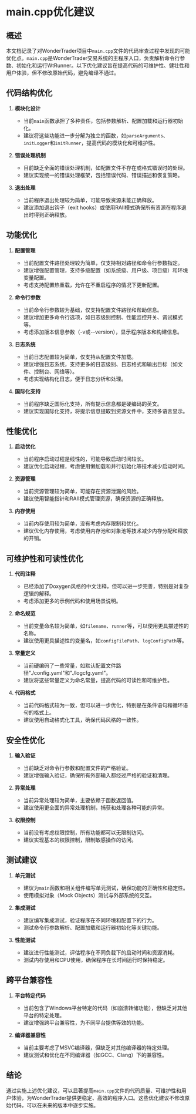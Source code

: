 # main.cpp优化建议

## 概述

本文档记录了对WonderTrader项目中`main.cpp`文件的代码审查过程中发现的可能优化点。`main.cpp`是WonderTrader交易系统的主程序入口，负责解析命令行参数、初始化和运行WtRunner。以下优化建议旨在提高代码的可维护性、健壮性和用户体验，但不修改原始代码，避免编译不通过。

## 代码结构优化

1. **模块化设计**
   - 当前`main`函数承担了多种责任，包括参数解析、配置加载和运行器初始化。
   - 建议将这些功能进一步分解为独立的函数，如`parseArguments`、`initLogger`和`initRunner`，提高代码的模块化和可维护性。

2. **错误处理机制**
   - 目前缺乏全面的错误处理机制，如配置文件不存在或格式错误时的处理。
   - 建议实现统一的错误处理框架，包括错误代码、错误描述和恢复策略。

3. **退出处理**
   - 当前程序退出处理较为简单，可能导致资源未能正确释放。
   - 建议添加退出钩子（exit hooks）或使用RAII模式确保所有资源在程序退出时得到正确释放。

## 功能优化

1. **配置管理**
   - 当前配置文件路径处理较为简单，仅支持相对路径和命令行参数指定。
   - 建议增强配置管理，支持多级配置（如系统级、用户级、项目级）和环境变量配置。
   - 考虑支持配置热重载，允许在不重启程序的情况下更新配置。

2. **命令行参数**
   - 当前命令行参数较为基础，仅支持配置文件路径和帮助信息。
   - 建议增加更多命令行选项，如日志级别控制、性能监控开关、调试模式等。
   - 考虑添加版本信息参数（-v或--version），显示程序版本和构建信息。

3. **日志系统**
   - 当前日志配置较为简单，仅支持从配置文件加载。
   - 建议增强日志系统，支持更多的日志级别、日志格式和输出目标（如文件、控制台、网络等）。
   - 考虑实现结构化日志，便于日志分析和处理。

4. **国际化支持**
   - 当前程序缺乏国际化支持，所有提示信息都是硬编码的英文。
   - 建议实现国际化支持，将提示信息提取到资源文件中，支持多语言显示。

## 性能优化

1. **启动优化**
   - 当前程序启动过程是线性的，可能导致启动时间较长。
   - 建议优化启动过程，考虑使用懒加载和并行初始化等技术减少启动时间。

2. **资源管理**
   - 当前资源管理较为简单，可能存在资源泄漏的风险。
   - 建议使用智能指针和RAII模式管理资源，确保资源的正确释放。

3. **内存使用**
   - 当前内存使用较为简单，没有考虑内存限制和优化。
   - 建议优化内存使用，考虑使用内存池和对象池等技术减少内存分配和释放的开销。

## 可维护性和可读性优化

1. **代码注释**
   - 已经添加了Doxygen风格的中文注释，但可以进一步完善，特别是对复杂逻辑的解释。
   - 考虑添加更多的示例代码和使用场景说明。

2. **命名规范**
   - 当前变量命名较为简单，如`filename`、`runner`等，可以使用更具描述性的名称。
   - 建议使用更具描述性的变量名，如`configFilePath`、`logConfigPath`等。

3. **常量定义**
   - 当前硬编码了一些常量，如默认配置文件路径"./config.yaml"和"./logcfg.yaml"。
   - 建议将这些常量定义为命名常量，提高代码的可读性和可维护性。

4. **代码格式**
   - 当前代码格式较为一致，但可以进一步优化，特别是在条件语句和循环语句的格式上。
   - 建议使用自动格式化工具，确保代码风格的一致性。

## 安全性优化

1. **输入验证**
   - 当前缺乏对命令行参数和配置文件的严格验证。
   - 建议增强输入验证，确保所有外部输入都经过严格的验证和清理。

2. **异常处理**
   - 当前异常处理较为简单，主要依赖于函数返回值。
   - 建议使用更全面的异常处理机制，捕获和处理各种可能的异常。

3. **权限控制**
   - 当前没有考虑权限控制，所有功能都可以无限制访问。
   - 建议实现基本的权限控制，限制敏感操作的访问。

## 测试建议

1. **单元测试**
   - 建议为`main`函数和相关组件编写单元测试，确保功能的正确性和稳定性。
   - 使用模拟对象（Mock Objects）测试与外部系统的交互。

2. **集成测试**
   - 建议编写集成测试，验证程序在不同环境和配置下的行为。
   - 测试命令行参数解析、配置加载和运行器初始化等关键功能。

3. **性能测试**
   - 建议进行性能测试，评估程序在不同负载下的启动时间和资源消耗。
   - 测试内存使用和CPU使用，确保程序在长时间运行时保持稳定。

## 跨平台兼容性

1. **平台特定代码**
   - 当前包含了Windows平台特定的代码（如崩溃转储功能），但缺乏对其他平台的特定处理。
   - 建议增强跨平台兼容性，为不同平台提供等效的功能。

2. **编译器兼容性**
   - 当前主要考虑了MSVC编译器，但缺乏对其他编译器的特定处理。
   - 建议测试和优化在不同编译器（如GCC、Clang）下的兼容性。

## 结论

通过实施上述优化建议，可以显著提高`main.cpp`文件的代码质量、可维护性和用户体验，为WonderTrader提供更稳定、高效的程序入口。这些优化建议不修改原始代码，可以在未来的版本中逐步实施。
